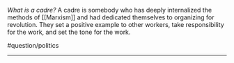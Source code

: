 *What is a cadre?* A cadre is somebody who has deeply internalized the methods of [[Marxism]] and had dedicated themselves to organizing for revolution. They set a positive example to other workers, take responsibility for the work, and set the tone for the work.

#question/politics 

---

